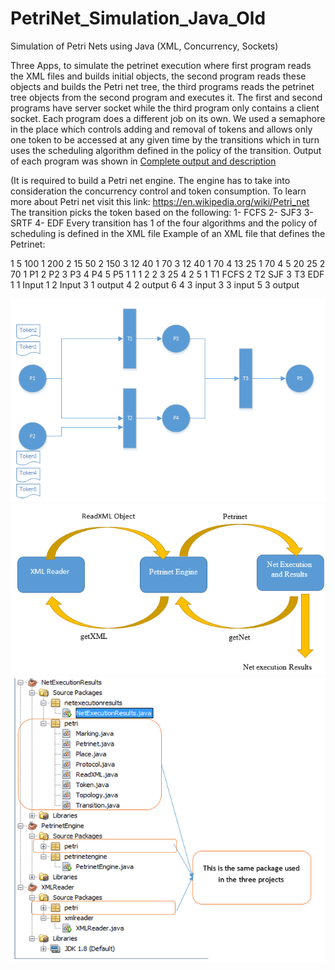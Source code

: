 # PetriNet_Simulation_Java_Old
Simulation of Petri Nets using Java (XML, Concurrency, Sockets)

Three Apps, to simulate the petrinet execution where first program reads the XML files and builds initial objects, the second program reads these objects and builds the Petri net tree, the third programs reads the petrinet tree objects from the second program and executes it.
The first and second programs have server socket while the third program only contains a client socket. Each program does a different job on its own.
We used a semaphore in the place which controls adding and removal of tokens and allows only one token to be accessed at any given time by the transitions which in turn uses the scheduling algorithm defined in the policy of the transition.
 Output of each program was shown in [Complete output and description](https://github.com/YasserAlmohammad/PetriNet_Simulation_Java_Old/blob/main/Output%20samples%20and%20description.pdf)

(It is required to build a Petri net engine. The engine has to take into consideration the
concurrency control and token consumption.
To learn more about Petri net visit this link:
https://en.wikipedia.org/wiki/Petri_net
The transition picks the token based on the following:
1- FCFS
2- SJF3
3- SRTF
4- EDF
Every transition has 1 of the four algorithms and the policy of scheduling is defined in the
XML file
Example of an XML file that defines the Petrinet:
<?xml version="1.0" encoding="UTF-8"?>
<Petrinet>
<Token>
<ID>1</ID>
<Arrival> 5 </Arrival>
<Burst> 100 </Burst>
<Priority> 1 </Priority>
<Deadline> 200 </Deadline>
</Token>
<Token>
<ID>2</ID>
<Arrival> 15 </Arrival>
<Burst> 50 </Burst>
<Priority> 2 </Priority>
<Deadline> 150 </Deadline>
</Token>
<Token>
<ID>3</ID>
<Arrival> 12 </Arrival>
<Burst> 40 </Burst>
<Priority> 1 </Priority>
<Deadline> 70 </Deadline>
</Token>
<Token>
<ID>3</ID>
<Arrival> 12 </Arrival>
<Burst> 40 </Burst>
<Priority> 1 </Priority>
<Deadline> 70 </Deadline>
</Token>
<Token>
<ID>4</ID>
<Arrival> 13 </Arrival>
<Burst> 25 </Burst>
<Priority> 1 </Priority>
<Deadline> 70 </Deadline>4
</Token>
<Token>
<ID>5</ID>
<Arrival> 20 </Arrival>
<Burst> 25 </Burst>
<Priority> 2 </Priority>
<Deadline> 70 </Deadline>
</Token>
<Place>
<ID> 1 </ID>
<Name> P1 </Name>
</Place>
<Place>
<ID> 2 </ID>
<Name> P2 </Name>
</Place>
<Place>
<ID> 3 </ID>
<Name> P3 </Name>
</Place>
<Place>
<ID> 4 </ID>
<Name> P4 </Name>
</Place>
<Place>
<ID> 5 </ID>
<Name> P5 </Name>
</Place>
<Marking>
<PID>1</PID>
<TokenID>1</TokenID>
</Marking>
<Marking>
<PID>1</PID>
<TokenID>2</TokenID>
</Marking>
<Marking>
<PID>2</PID>
<TokenID>3</TokenID>
</Marking>
<Marking>
<PID>2</PID>5
<TokenID>4</TokenID>
</Marking>
<Marking>
<PID>2</PID>
<TokenID>5</TokenID>
</Marking>
<Transition>
<ID>1</ID>
<Name>T1</Name>
<Policy> FCFS </Policy>
</Transition>
<Transition>
<ID>2</ID>
<Name>T2</Name>
<Policy> SJF </Policy>
</Transition>
<Transition>
<ID>3</ID>
<Name>T3</Name>
<Policy> EDF </Policy>
</Transition>
<Topology>
<PID>1</PID>
<TID>1</TID>
<Direction>Input</Direction>
</Topology>
<Topology>
<PID>1</PID>
<TID>2</TID>
<Direction>Input</Direction>
</Topology>
<Topology>
<PID>3</PID>
<TID>1</TID>
<Direction>output</Direction>
</Topology>
<Topology>
<PID>4</PID>
<TID>2</TID>
<Direction>output</Direction>
</Topology>
<Topology>6
<PID>4</PID>
<TID>3</TID>
<Direction>input</Direction>
</Topology>
<Topology>
<PID>3</PID>
<TID>3</TID>
<Direction>input</Direction>
</Topology>
<Topology>
<PID>5</PID>
<TID>3</TID>
<Direction>output</Direction>
</Topology>
</Petrinet>

 ![image](/images/1.png)
![image](/images/2.png)
![image](/images/3.png)

